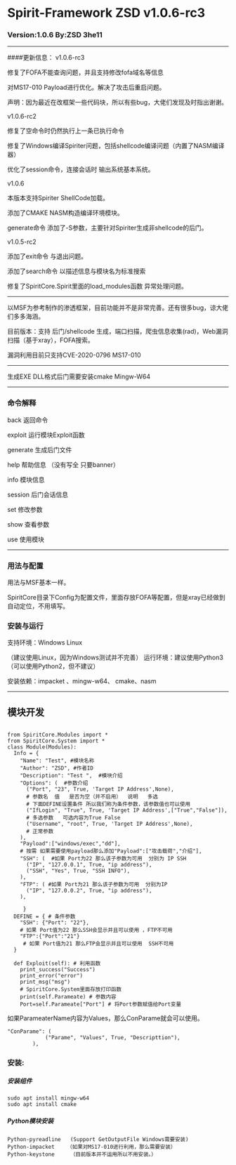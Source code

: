 
# Spirit-Framework ZSD v1.0.6-rc3

### Version:1.0.6   By:ZSD 3he11

***
####更新信息：
v1.0.6-rc3

修复了FOFA不能查询问题，并且支持修改fofa域名等信息

对MS17-010 Payload进行优化。解决了攻击后重启问题。

声明：因为最近在改框架一些代码块，所以有些bug，大佬们发现及时指出谢谢。


v1.0.6-rc2
  
  修复了空命令时仍然执行上一条已执行命令

  修复了Windows编译Spiriter问题，包括shellcode编译问题（内置了NASM编译器）

  优化了session命令，连接会话时 输出系统基本系统。
  

v1.0.6 

  本版本支持Spiriter ShellCode加载。

  添加了CMAKE NASM构造编译环境模块。
  
  generate命令 添加了-S参数，主要针对Spiriter生成非shellcode的后门。

v1.0.5-rc2

  添加了exit命令 与退出问题。 
  
  添加了search命令 以描述信息与模块名为标准搜索
  
  修复了SpiritCore.Spirit里面的load_modules函数 异常处理问题。


***

以MSF为参考制作的渗透框架，目前功能并不是非常完善。还有很多bug，谅大佬们多多海涵。


目前版本：支持 后门/shellcode 生成，端口扫描，爬虫信息收集(rad)，Web漏洞扫描（基于xray），FOFA搜索。


漏洞利用目前只支持CVE-2020-0796 MS17-010

***
  生成EXE DLL格式后门需要安装cmake Mingw-W64
***
### 命令解释

back           返回命令

exploit       运行模块Exploit函数

generate    生成后门文件

help           帮助信息 （没有写全 只要banner）

info            模块信息

session      后门会话信息

set             修改参数

show         查看参数

use            使用模块

***
### 用法与配置

用法与MSF基本一样。

SpiritCore目录下Config为配置文件，里面存放FOFA等配置，但是xray已经做到自动定位，不用填写。

### 安装与运行
支持环境：Windows Linux

（建议使用Linux，因为Windows测试并不完善）
运行环境：建议使用Python3（可以使用Python2，但不建议）

安装依赖：impacket 、mingw-w64、 cmake、nasm

***
## 模块开发
~~~

from SpiritCore.Modules import *
from SpiritCore.System import *
class Module(Modules):
  Info = {
    "Name": "Test", #模块名称
    "Author": "ZSD", #作者ID
    "Description": "Test ",  #模块介绍
    "Options": (  #参数介绍
      ("Port", "23", True, 'Target IP Address',None),
      # 参数名  值   是否为空（并不启用）  说明   多选
      # 下面DEFINE设置条件 所以我们称为条件参数，该参数值也可以使用
      ("IfLogin", "True", True, 'Target IP Address',["True","False"]),
      # 多选参数   可选内容为True False
      ("Username", "root", True, 'Target IP Address',None),
      # 正常参数  
    ),
    "Payload":["windows/exec","dd"],
    # 按需 如果需要使用payload那么添加"Payload":["攻击载荷","介绍"],
    "SSH": (  #如果 Port为22 那么该子参数为可用  分别为 IP SSH
      ("IP", "127.0.0.1", True, "ip address"), 
      ("SSH", "Yes", True, "SSH INFO"),
    ),
    "FTP": ( #如果 Port为21 那么该子参数为可用  分别为IP
      ("IP", "127.0.0.2", True, "ip address"),
    ),

     }
  DEFINE = { # 条件参数 
    "SSH": {"Port": "22"}, 
    # 如果 Port值为22 那么SSH会显示并且可以使用 ，FTP不可用
    "FTP":{"Port":"21"}
     # 如果 Port值为21 那么FTP会显示并且可以使用  SSH不可用
  }

  def Exploit(self): # 利用函数
    print_success("Success")
    print_error("error")
    print_msg("msg")  
    # SpiritCore.System里面存放打印函数
    print(self.Parameate) # 参数内容
    Port=self.Parameate["Port"] # 将Port参数赋值给Port变量

~~~

如果ParameaterName内容为Values，那么ConParame就会可以使用。

~~~~
"ConParame": (
			("Parame", "Values", True, "Descripttion"),
		),
~~~~



### 安装:

##### 安装组件
~~~~
sudo apt install mingw-w64
sudo apt install cmake
~~~~


##### Python模块安装
~~~~
Python-pyreadline   (Support GetOutputFile Windows需要安装)
Python-impacket    （如果对MS17-010进行利用，那么需要安装）
Python-keystone 	（目前版本并不运用所以不用安装。）
~~~~

